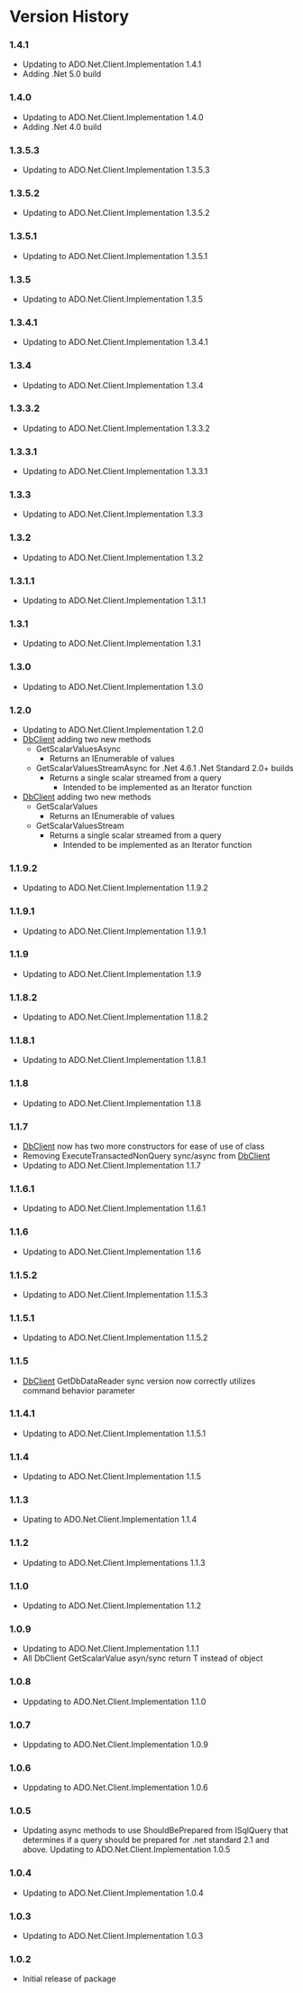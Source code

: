Version History
===============

### 1.4.1

* Updating to ADO.Net.Client.Implementation 1.4.1
* Adding .Net 5.0 build

### 1.4.0

* Updating to ADO.Net.Client.Implementation 1.4.0
* Adding .Net 4.0 build

### 1.3.5.3

* Updating to ADO.Net.Client.Implementation 1.3.5.3

### 1.3.5.2

* Updating to ADO.Net.Client.Implementation 1.3.5.2

### 1.3.5.1

* Updating to ADO.Net.Client.Implementation 1.3.5.1

### 1.3.5

* Updating to ADO.Net.Client.Implementation 1.3.5

### 1.3.4.1

* Updating to ADO.Net.Client.Implementation 1.3.4.1
 
### 1.3.4

* Updating to ADO.Net.Client.Implementation 1.3.4

### 1.3.3.2

* Updating to ADO.Net.Client.Implementation 1.3.3.2

### 1.3.3.1

* Updating to ADO.Net.Client.Implementation 1.3.3.1

### 1.3.3

* Updating to ADO.Net.Client.Implementation 1.3.3
 
### 1.3.2

* Updating to ADO.Net.Client.Implementation 1.3.2

### 1.3.1.1

* Updating to ADO.Net.Client.Implementation 1.3.1.1

### 1.3.1

* Updating to ADO.Net.Client.Implementation 1.3.1

### 1.3.0

* Updating to ADO.Net.Client.Implementation 1.3.0

### 1.2.0

* Updating to ADO.Net.Client.Implementation 1.2.0
* [DbClient](https://github.com/rgarrison12345/ADO.Net.Client/blob/master/src/ADO.Net.Client/DbAsynchronousClient.cs) adding two new methods
  * GetScalarValuesAsync
    * Returns an IEnumerable of values
  * GetScalarValuesStreamAsync for .Net 4.6.1 .Net Standard 2.0+ builds
    * Returns a single scalar streamed from a query
      * Intended to be implemented as an Iterator function
* [DbClient](https://github.com/rgarrison12345/ADO.Net.Client/blob/master/src/ADO.Net.Client/DbSynchronousClient.cs) adding two new methods
  * GetScalarValues
    * Returns an IEnumerable of values
  * GetScalarValuesStream
    * Returns a single scalar streamed from a query
      * Intended to be implemented as an Iterator function

### 1.1.9.2

* Updating to ADO.Net.Client.Implementation 1.1.9.2

### 1.1.9.1

* Updating to ADO.Net.Client.Implementation 1.1.9.1

### 1.1.9

* Updating to ADO.Net.Client.Implementation 1.1.9

### 1.1.8.2

* Updating to ADO.Net.Client.Implementation 1.1.8.2

### 1.1.8.1

* Updating to ADO.Net.Client.Implementation 1.1.8.1

### 1.1.8

* Updating to ADO.Net.Client.Implementation 1.1.8

### 1.1.7

* [DbClient](https://github.com/rgarrison12345/ADO.Net.Client/blob/master/src/ADO.Net.Client/DbClient.cs) now has two more constructors for ease of use of class
* Removing ExecuteTransactedNonQuery sync/async from [DbClient](https://github.com/rgarrison12345/ADO.Net.Client/blob/master/src/ADO.Net.Client/DbClient.cs)
* Updating to ADO.Net.Client.Implementation 1.1.7

### 1.1.6.1

* Updating to ADO.Net.Client.Implementation 1.1.6.1

### 1.1.6

* Updating to ADO.Net.Client.Implementation 1.1.6

### 1.1.5.2

* Updating to ADO.Net.Client.Implementation 1.1.5.3

### 1.1.5.1

* Updating to ADO.Net.Client.Implementation 1.1.5.2

### 1.1.5

* [DbClient](https://github.com/rgarrison12345/ADO.Net.Client/blob/master/src/ADO.Net.Client/DbSynchronousClient.cs) GetDbDataReader sync version now correctly utilizes command behavior parameter

### 1.1.4.1

* Updating to ADO.Net.Client.Implementation 1.1.5.1

### 1.1.4

* Updating to ADO.Net.Client.Implementation 1.1.5

### 1.1.3

* Upating to ADO.Net.Client.Implementation 1.1.4

### 1.1.2

* Updating to ADO.Net.Client.Implementations 1.1.3

### 1.1.0

* Updating to ADO.Net.Client.Implementation 1.1.2

### 1.0.9

* Updating to ADO.Net.Client.Implementation 1.1.1
* All DbClient GetScalarValue asyn/sync return T instead of object

### 1.0.8

* Uppdating to ADO.Net.Client.Implementation 1.1.0

### 1.0.7

* Uppdating to ADO.Net.Client.Implementation 1.0.9

### 1.0.6

* Uppdating to ADO.Net.Client.Implementation 1.0.6

### 1.0.5

* Updating async methods to use ShouldBePrepared from ISqlQuery that determines if a query 
should be prepared for .net standard 2.1 and above.  Updating to ADO.Net.Client.Implementation 1.0.5

### 1.0.4

* Updating to ADO.Net.Client.Implementation 1.0.4

### 1.0.3

* Updating to ADO.Net.Client.Implementation 1.0.3

### 1.0.2

* Initial release of package
 